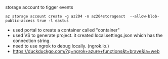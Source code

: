 ﻿storage account to tigger events

`az storage account create -g az204 -n az204storageact  --allow-blob-public-access true -l eastus`

 - used portal to create a container called "container"
 - used VS to generate project.  it created local.settings.json which has the connection string.
 - need to use ngrok to debug locally. (ngrok.io.)
 - https://duckduckgo.com/?q=ngrok+azure+functions&t=brave&ia=web 
